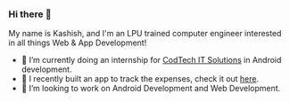 ### Hi there 👋

My name is Kashish, and I'm an LPU trained computer engineer interested in all things Web & App Development!
- 🔭 I’m currently doing an internship for [CodTech IT Solutions](https://codtechitsolutions.com/) in Android development.
- 🌱 I recently built an app to track the expenses, check it out [here](https://github.com/Kashish-HUB/Expense_Tracker_App).
- 👯 I’m looking to work on Android Development and Web Development.
  
<!--
**Kashish-HUB/Kashish-HUB** is a ✨ _special_ ✨ repository because its `README.md` (this file) appears on your GitHub profile.

Here are some ideas to get you started:

- 🔭 I’m currently working on ...
- 🌱 I’m currently learning ...
- 👯 I’m looking to collaborate on ...
- 🤔 I’m looking for help with ...
- 💬 Ask me about ...
- 📫 How to reach me: ...
- 😄 Pronouns: ...
- ⚡ Fun fact: ...
-->
